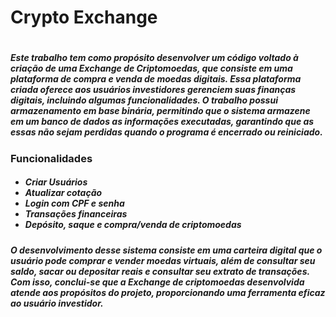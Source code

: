 <h1 id="titulo">Crypto Exchange<h1>
<h5>Este trabalho tem como propósito desenvolver um código voltado à criação de uma Exchange de Criptomoedas, que consiste em uma plataforma de compra e venda de moedas digitais. Essa plataforma criada oferece aos usuários investidores gerenciem suas finanças digitais, incluindo algumas funcionalidades. O trabalho possui armazenamento em base binária, permitindo que o sistema armazene em um banco de dados as informações executadas, garantindo que as essas não sejam perdidas quando o programa é encerrado ou reiniciado. </h5>

<h3 id="funcionalidades">Funcionalidades</h3>
<h5>
  <ul>
    <li>Criar Usuários</li>
    <li>Atualizar cotação</li>
    <li>Login com CPF e senha</li>
    <li>Transações financeiras</li>
    <li>Depósito, saque e compra/venda de criptomoedas</li>
</ul>
 <h5>O desenvolvimento desse sistema consiste em uma carteira digital que o usuário pode comprar e vender moedas virtuais, além de consultar seu saldo, sacar ou depositar reais e consultar seu extrato de transações. Com isso, conclui-se que a Exchange de criptomoedas desenvolvida atende aos propósitos do projeto, proporcionando uma ferramenta eficaz ao usuário investidor. </h5>
  
</h5>
